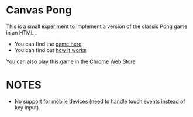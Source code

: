 Canvas Pong
===========

This is a small experiment to implement a version of the classic Pong game in an HTML <canvas>.

 * You can find the [game here](http://codeincomplete.com/posts/2011/5/14/javascript_pong/demo.html)
 * You can find out [how it works](http://codeincomplete.com/posts/2011/5/14/javascript_pong/index.html)

You can also play this game in the [Chrome Web Store](https://chrome.google.com/webstore/detail/omimkinlomnncbmnceacpkmlbfaapojj?hl=en-US)


NOTES
=====

 * No support for mobile devices (need to handle touch events instead of key input)
